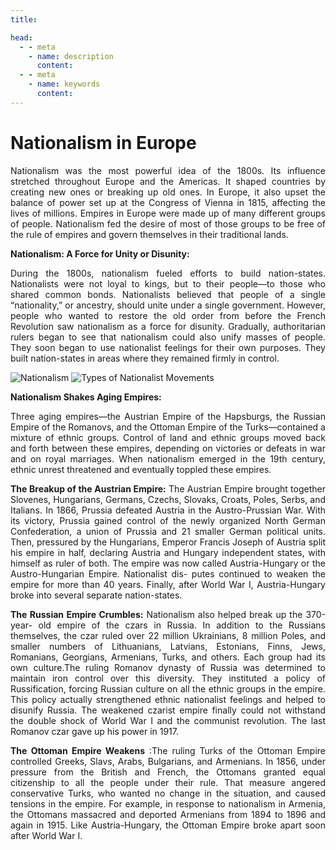 ```yaml
---
title:

head:
  - - meta
    - name: description
      content:
  - - meta
    - name: keywords
      content:
---
```


<div style="text-align: justify">
<div class="  font-serif    text-base  font-normal tracking-wide">

# Nationalism in Europe

Nationalism was the most powerful idea of the 1800s. Its influence stretched throughout Europe and the Americas. It shaped countries by creating new ones or breaking up old ones. In Europe, it also upset the balance of power set up at the Congress of Vienna in 1815, affecting the lives of millions. Empires in Europe were made up of many different groups of people. Nationalism fed the desire of most of those groups to be free of the rule of empires and govern themselves in their traditional lands.

**Nationalism: A Force for Unity or Disunity:**

During the 1800s, nationalism fueled efforts to build nation-states. Nationalists were not loyal to kings, but to their people—to those who shared common bonds. Nationalists believed that people of a single “nationality,” or ancestry, should unite under a single government. However, people who wanted to restore the old order from before the French Revolution saw nationalism as a force for disunity. Gradually, authoritarian rulers began to see that nationalism could also unify masses of people. They soon began to use nationalist feelings for their own purposes. They built nation-states in areas where they remained firmly in control.

![Nationalism](https://www.insightsonindia.com/wp-content/uploads/2021/08/Nationalism-632x1024.png)
![Types of Nationalist Movements](https://www.insightsonindia.com/wp-content/uploads/2021/08/Types-of-Nationalist-Movements-1024x463.png)

**Nationalism Shakes Aging Empires:**

Three aging empires—the Austrian Empire of the Hapsburgs, the Russian Empire of the Romanovs, and the Ottoman Empire of the Turks—contained a mixture of ethnic groups. Control of land and ethnic groups moved back and forth between these empires, depending on victories or defeats in war and on royal marriages. When nationalism emerged in the 19th century, ethnic unrest threatened and eventually toppled these empires.

**The Breakup of the Austrian Empire:** The Austrian Empire brought together Slovenes, Hungarians, Germans, Czechs, Slovaks, Croats, Poles, Serbs, and Italians. In 1866, Prussia defeated Austria in the Austro-Prussian War. With its victory, Prussia gained control of the newly organized North German Confederation, a union of Prussia and 21 smaller German political units. Then, pressured by the Hungarians, Emperor Francis Joseph of Austria split his empire in half, declaring Austria and Hungary independent states, with himself as ruler of both. The empire was now called Austria-Hungary or the Austro-Hungarian Empire. Nationalist dis- putes continued to weaken the empire for more than 40 years. Finally, after World War I, Austria-Hungary broke into several separate nation-states.

**The Russian Empire Crumbles:** Nationalism also helped break up the 370-year- old empire of the czars in Russia. In addition to the Russians themselves, the czar ruled over 22 million Ukrainians, 8 million Poles, and smaller numbers of Lithuanians, Latvians, Estonians, Finns, Jews, Romanians, Georgians, Armenians, Turks, and others. Each group had its own culture.The ruling Romanov dynasty of Russia was determined to maintain iron control over this diversity. They instituted a policy of Russification, forcing Russian culture on all the ethnic groups in the empire. This policy actually strengthened ethnic nationalist feelings and helped to disunify Russia. The weakened czarist empire finally could not withstand the double shock of World War I and the communist revolution. The last Romanov czar gave up his power in 1917.

**The Ottoman Empire Weakens** :The ruling Turks of the Ottoman Empire controlled Greeks, Slavs, Arabs, Bulgarians, and Armenians. In 1856, under pressure from the British and French, the Ottomans granted equal citizenship to all the people under their rule. That measure angered conservative Turks, who wanted no change in the situation, and caused tensions in the empire. For example, in response to nationalism in Armenia, the Ottomans massacred and deported Armenians from 1894 to 1896 and again in 1915. Like Austria-Hungary, the Ottoman Empire broke apart soon after World War I.

</div>
</div>

